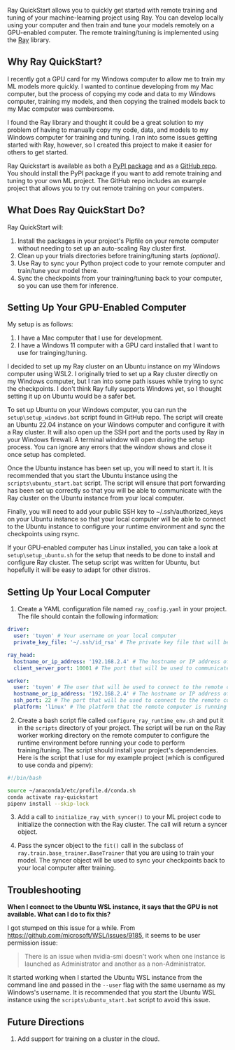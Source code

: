 Ray QuickStart allows you to quickly get started with remote training and tuning of your machine-learning
project using Ray. You can develop locally using your computer and then train and tune your models remotely on a
GPU-enabled computer. The remote training/tuning is implemented using the [Ray](https://github.com/ray-project/ray) library.


## Why Ray QuickStart?

I recently got a GPU card for my Windows computer to allow me to train my ML models more quickly. I wanted to continue
developing from my Mac computer, but the process of copying my code and data to my Windows computer, training my models, 
and then copying the trained models back to my Mac computer was cumbersome. 

I found the Ray library and thought it could be a great solution to my problem of having to manually copy my code, data,
and models to my Windows computer for training and tuning. I ran into some issues getting started with Ray, however, so 
I created this project to make it easier for others to get started.

Ray Quickstart is available as both a [PyPI package](https://pypi.org/project/ray-quickstart/) and as a 
[GitHub repo](https://github.com/tuyentruong/ray-quickstart). You should install the PyPI package if you want to add 
remote training and tuning to your own ML project. The GitHub repo includes an example project that allows you to try 
out remote training on your computers.


## What Does Ray QuickStart Do?

Ray QuickStart will:
1. Install the packages in your project's Pipfile on your remote computer without needing to set up an auto-scaling Ray cluster first.
2. Clean up your trials directories before training/tuning starts *(optional)*.
3. Use Ray to sync your Python project code to your remote computer and train/tune your model there.
4. Sync the checkpoints from your training/tuning back to your computer, so you can use them for inference.

## Setting Up Your GPU-Enabled Computer

My setup is as follows:
1. I have a Mac computer that I use for development.
2. I have a Windows 11 computer with a GPU card installed that I want to use for trainging/tuning.

I decided to set up my Ray cluster on an Ubuntu instance on my Windows computer using WSL2. I originally tried to
set up a Ray cluster directly on my Windows computer, but I ran into some path issues while trying to sync the checkpoints. 
I don't think Ray fully supports Windows yet, so I thought setting it up on Ubuntu would be a safer bet.

To set up Ubuntu on your Windows computer, you can run the `setup\setup_windows.bat` script found in GitHub repo. The 
script will create an Ubuntu 22.04 instance on your Windows computer and configure it with a Ray cluster. It will also 
open up the SSH port and the ports used by Ray in your Windows firewall. A terminal window will open during the setup 
process. You can ignore any errors that the window shows and close it once setup has completed.

Once the Ubuntu instance has been set up, you will need to start it. It is recommended that you start the Ubuntu instance
using the `scripts\ubuntu_start.bat` script. The script will ensure that port forwarding has been set up correctly so
that you will be able to communicate with the Ray cluster on the Ubuntu instance from your local computer.

Finally, you will need to add your public SSH key to ~/.ssh/authorized_keys on your Ubuntu instance so that your local
computer will be able to connect to the Ubuntu instance to configure your runtime environment and sync the checkpoints
using rsync.

If your GPU-enabled computer has Linux installed, you can take a look at `setup\setup_ubuntu.sh` for the setup that needs
to be done to install and configure Ray cluster. The setup script was written for Ubuntu, but hopefully it will be easy 
to adapt for other distros.


## Setting Up Your Local Computer

1. Create a YAML configuration file named `ray_config.yaml` in your project. The file should contain the following
   information:

```yaml
driver:
  user: 'tuyen' # Your username on your local computer
  private_key_file: '~/.ssh/id_rsa' # The private key file that will be used to connect to the remote computer

ray_head:
  hostname_or_ip_address: '192.168.2.4' # The hostname or IP address of the remote computer
  client_server_port: 10001 # The port that will be used to communicate with the Ray cluster

worker:
  user: 'tuyen' # The user that will be used to connect to the remote computer using SSH
  hostname_or_ip_address: '192.168.2.4' # The hostname or IP address of the remote computer
  ssh_port: 22 # The port that will be used to connect to the remote computer using SSH
  platform: 'linux' # The platform that the remote computer is running on (used for path conversion)
```

2. Create a bash script file called `configure_ray_runtime_env.sh` and put it in the `scripts` directory of your project.
   The script will be run on the Ray worker working directory on the remote computer to configure the runtime environment
   before running your code to perform training/tuning. The script should install your project's dependencies. Here is the
    script that I use for my example project (which is configured to use conda and pipenv):

```bash
#!/bin/bash

source ~/anaconda3/etc/profile.d/conda.sh
conda activate ray-quickstart
pipenv install --skip-lock

```

3. Add a call to `initialize_ray_with_syncer()` to your ML project code to initialize the connection with the Ray cluster.
   The call will return a syncer object.

4. Pass the syncer object to the `fit()` call in the subclass of `ray.train.base_trainer.BaseTrainer` that you are using 
   to train your model. The syncer object will be used to sync your checkpoints back to your local computer after training.


## Troubleshooting

**When I connect to the Ubuntu WSL instance, it says that the GPU is not available. What can I do to fix this?** 
   
I got stumped on this issue for a while. From https://github.com/microsoft/WSL/issues/9185, it seems to be user permission
issue:
   
> There is an issue when nvidia-smi doesn't work when one instance is launched as Administrator and another as a non-Administrator.

It started working when I started the Ubuntu WSL instance from the command line and passed in the `--user` flag with the same username as 
my Windows's username. It is recommended that you start the Ubuntu WSL instance using the `scripts\ubuntu_start.bat` script
to avoid this issue.


## Future Directions

1. Add support for training on a cluster in the cloud.
